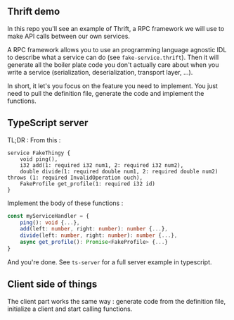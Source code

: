 ## Thrift demo
In this repo you'll see an example of Thrift, a RPC framework we will use to make API calls between our own services.

A RPC framework allows you to use an programming language agnostic IDL to describe what a service can do (see `fake-service.thrift`).
Then it will generate all the boiler plate code you don't actually care about when you write a service (serialization, deserialization, transport layer, ...).

In short, it let's you focus on the feature you need to implement. You just need to pull the definition file, generate the code and implement the functions.

## TypeScript server
TL;DR :
From this :
```thrift
service FakeThingy {
    void ping(),
    i32 add(1: required i32 num1, 2: required i32 num2),
    double divide(1: required double num1, 2: required double num2) throws (1: required InvalidOperation ouch),
    FakeProfile get_profile(1: required i32 id)
}
```

Implement the body of these functions :
```typescript
const myServiceHandler = {
    ping(): void {...},
    add(left: number, right: number): number {...},
    divide(left: number, right: number): number {...},
    async get_profile(): Promise<FakeProfile> {...}
}
```

And you're done. See `ts-server` for a full server example in typescript.

## Client side of things
The client part works the same way : generate code from the definition file, initialize a client and start calling functions.
